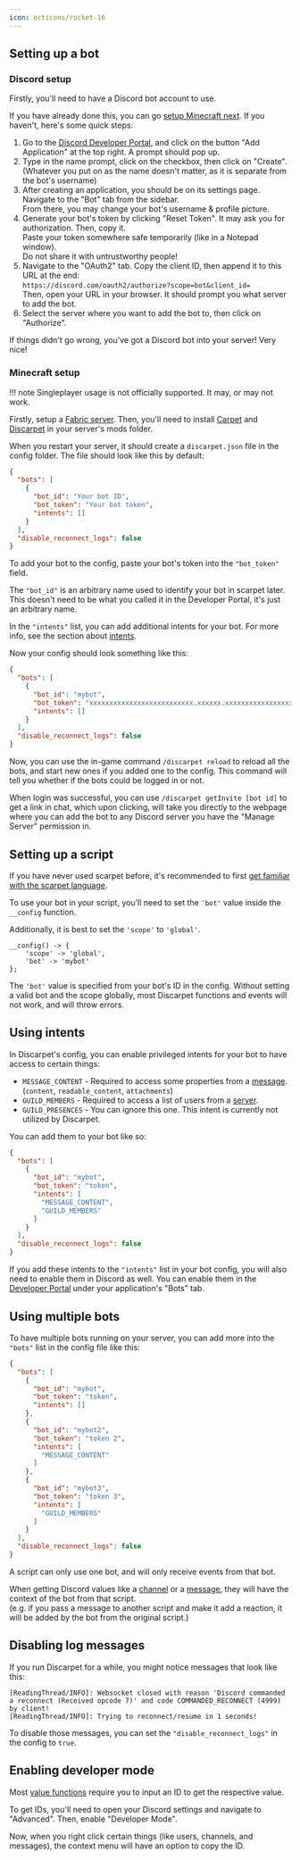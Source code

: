 ```yaml
---
icon: octicons/rocket-16
---
```



## Setting up a bot


### Discord setup

Firstly, you'll need to have a Discord bot account to use.

If you have already done this, you can go [setup Minecraft next](#minecraft-setup). If you haven't, here's some quick steps:

1. Go to the [Discord Developer Portal][portal], and click on the button "Add Application" at the top right. A prompt should pop up.
2. Type in the name prompt, click on the checkbox, then click on "Create".
   <br>(Whatever you put on as the name doesn't matter, as it is separate from the bot's username)
3. After creating an application, you should be on its settings page. Navigate to the "Bot" tab from the sidebar.
   <br>From there, you may change your bot's username & profile picture.
4. Generate your bot's token by clicking "Reset Token". It may ask you for authorization. Then, copy it.
   <br>Paste your token somewhere safe temporarily (like in a Notepad window).
   <br>Do not share it with untrustworthy people!
5. Navigate to the "OAuth2" tab. Copy the client ID, then append it to this URL at the end:
   <br>`https://discord.com/oauth2/authorize?scope=bot&client_id=`
   <br>Then, open your URL in your browser. It should prompt you what server to add the bot.
6. Select the server where you want to add the bot to, then click on "Authorize".

If things didn't go wrong, you've got a Discord bot into your server! Very nice!


### Minecraft setup

!!! note
    Singleplayer usage is not officially supported. It may, or may not work.

Firstly, setup a [Fabric server](https://fabricmc.net/use/server/). Then, you'll need to install [Carpet](https://modrinth.com/mod/carpet) and [Discarpet](https://modrinth.com/mod/discarpet) in your server's mods folder.

When you restart your server, it should create a `discarpet.json` file in the config folder. The file should look like this by default:

```json title="discarpet.json"
{
  "bots": [
    {
      "bot_id": "Your bot ID",
      "bot_token": "Your bot token",
      "intents": []
    }
  ],
  "disable_reconnect_logs": false
}
```

To add your bot to the config, paste your bot's token into the `"bot_token"` field.

The `"bot_id"` is an arbitrary name used to identify your bot in scarpet later.
This doesn't need to be what you called it in the Developer Portal,
it's just an arbitrary name.

In the `"intents"` list, you can add additional intents for your bot.
For more info, see the section about [intents](#using-intents).

Now your config should look something like this:

```json title="discarpet.json"
{
  "bots": [
    {
      "bot_id": "mybot",
      "bot_token": "xxxxxxxxxxxxxxxxxxxxxxxxxx.xxxxxx.xxxxxxxxxxxxxxxxxxxxxxxxxxxxxxxxxxxxxx",
      "intents": []
    }
  ],
  "disable_reconnect_logs": false
}
```

Now, you can use the in-game command `/discarpet reload` to reload all the bots, and start new ones if you added one to the config.
This command will tell you whether if the bots could be logged in or not.

When login was successful, you can use `/discarpet getInvite [bot id]` to get a link in chat, which upon clicking,
will take you directly to the webpage where you can add the bot to any Discord server you have the "Manage Server" permission in.



## Setting up a script

If you have never used scarpet before,
it's recommended to first [get familiar with the scarpet language](https://github.com/gnembon/fabric-carpet/wiki/Scarpet).

<!-- Since Discarpet supports multiple bots at the same time, you need to specify which bot you want to use in your script.
This is done by specifying a `'bot'` to the config line, like this: -->

To use your bot in your script, you'll need to set the `'bot'` value inside the `__config` function.

Additionally, it is best to set the `'scope'` to `'global'`.

```sc title="my_script.sc"
__config() -> {
    'scope' -> 'global',
    'bot' -> 'mybot'
};
```

The `'bot'` value is specified from your bot's ID in the config.
Without setting a valid bot and the scope globally, most Discarpet functions and events will not work, and will throw errors.



## Using intents

In Discarpet's config, you can enable privileged intents for your bot to have access to certain things:

- `MESSAGE_CONTENT` - Required to access some properties from a [message](/values/message.md).
  <br>(`content`, `readable_content`, `attachments`)
- `GUILD_MEMBERS` - Required to access a list of users from a [server](/values/server.md).
- `GUILD_PRESENCES` - You can ignore this one. This intent is currently not utilized by Discarpet.

You can add them to your bot like so:

```json title="discarpet.json"
{
  "bots": [
    {
      "bot_id": "mybot",
      "bot_token": "token",
      "intents": [
        "MESSAGE_CONTENT",
        "GUILD_MEMBERS"
      ]
    }
  ],
  "disable_reconnect_logs": false
}
```

If you add these intents to the `"intents"` list in your bot config,
you will also need to enable them in Discord as well.
You can enable them in the [Developer Portal][portal] under your application's "Bots" tab.


## Using multiple bots

To have multiple bots running on your server,
you can add more into the `"bots"` list in the config file like this:

```json title="discarpet.json"
{
  "bots": [
    {
      "bot_id": "mybot",
      "bot_token": "token",
      "intents": []
    },
    {
      "bot_id": "mybot2",
      "bot_token": "token 2",
      "intents": [
        "MESSAGE_CONTENT"
      ]
    },
    {
      "bot_id": "mybot3",
      "bot_token": "token 3",
      "intents": [
        "GUILD_MEMBERS"
      ]
    }
  ],
  "disable_reconnect_logs": false
}
```

A script can only use one bot, and will only receive events from that bot.

When getting Discord values like a
[channel](/functions/values/channel-from-id.md)
or a
[message](/functions/values/message-from-id.md),
they will have the context of the bot from that script.
<br>
(e.g. if you pass a message to another script and make it add a reaction,
it will be added by the bot from the original script.)



## Disabling log messages

If you run Discarpet for a while, you might notice messages that look like this:

```
[ReadingThread/INFO]: Websocket closed with reason 'Discord commanded a reconnect (Received opcode 7)' and code COMMANDED_RECONNECT (4999) by client!
[ReadingThread/INFO]: Trying to reconnect/resume in 1 seconds!
```

To disable those messages, you can set the `"disable_reconnect_logs"` in the config to `true`.



## Enabling developer mode

Most [value functions][1] require you to input an ID to get the respective value.

To get IDs, you'll need to open your Discord settings and navigate to "Advanced". Then, enable "Developer Mode".

Now, when you right click certain things (like users, channels, and messages),
the context menu will have an option to copy the ID.



[1]: /functions/values/channel-from-id.md

[portal]: https://discord.com/developers/applications